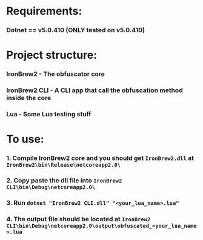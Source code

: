 # Requirements:
### Dotnet == v5.0.410 (ONLY tested on v5.0.410)
# Project structure:
### IronBrew2 - The obfuscator core
### IronBrew2 CLI - A CLI app that call the obfuscation method inside the core
### Lua - Some Lua testing stuff
# To use:
### 1. Compile IronBrew2 core and you should get ``IronBrew2.dll`` at ``IronBrew2\bin\Release\netcoreapp2.0\``
### 2. Copy paste the dll file into ``IronBrew2 CLI\bin\Debug\netcoreapp2.0\``
### 3. Run ``dotnet "IronBrew2 CLI.dll" "<your_lua_name>.lua"``
### 4. The output file should be located at ``IronBrew2 CLI\bin\Debug\netcoreapp2.0\output\obfuscated_<your_lua_name>.lua``
